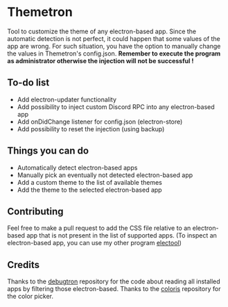 # Themetron
Tool to customize the theme of any electron-based app.
Since the automatic detection is not perfect, it could happen that some values of the app are wrong. For such situation, you have the option to manually change the values in Themetron's config.json.
**Remember to execute the program as administrator otherwise the injection will not be successful !**
## To-do list
- Add electron-updater functionality
- Add possibility to inject custom Discord RPC into any electron-based app
- Add onDidChange listener for config.json (electron-store)
- Add possibility to reset the injection (using backup)
## Things you can do
- Automatically detect electron-based apps
- Manually pick an eventually not detected electron-based app
- Add a custom theme to the list of available themes
- Add the theme to the selected electron-based app
## Contributing
Feel free to make a pull request to add the CSS file relative to an electron-based app that is not present in the list of supported apps.
(To inspect an electron-based app, you can use my other program [electool](https://github.com/zAlweNy26/electool))
## Credits
Thanks to the [debugtron](https://github.com/bytedance/debugtron) repository for the code about reading all installed apps by filtering those electron-based.
Thanks to the [coloris](https://github.com/mdbassit/Coloris) repository for the color picker.